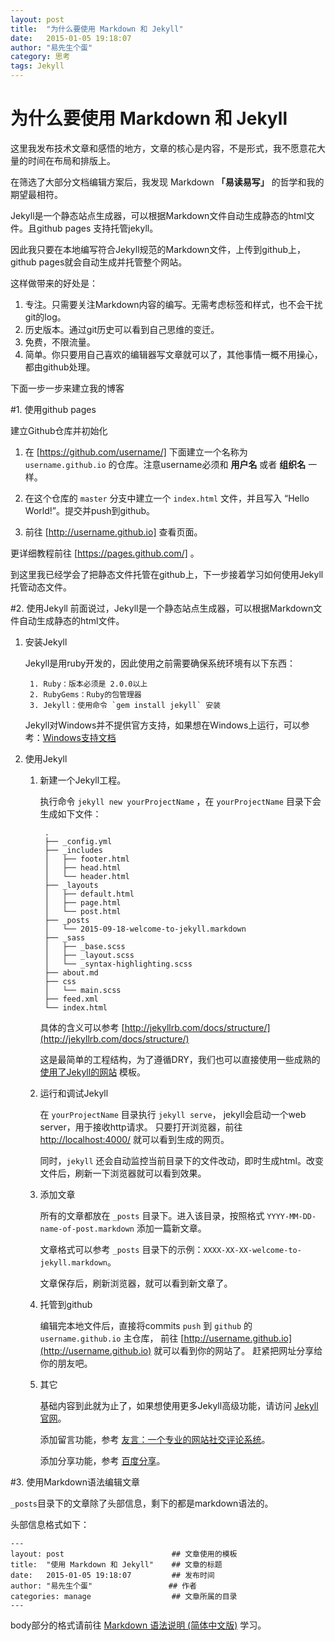 ```yaml
---
layout: post
title:  "为什么要使用 Markdown 和 Jekyll"
date:   2015-01-05 19:18:07
author: "易先生个蛋"
category: 思考
tags: Jekyll
---
```


# 为什么要使用 Markdown 和 Jekyll
这里我发布技术文章和感悟的地方，文章的核心是内容，不是形式，我不愿意花大量的时间在布局和排版上。

在筛选了大部分文档编辑方案后，我发现 Markdown **「易读易写」** 的哲学和我的期望最相符。

Jekyll是一个静态站点生成器，可以根据Markdown文件自动生成静态的html文件。且github pages 支持托管jekyll。

因此我只要在本地编写符合Jekyll规范的Markdown文件，上传到github上，github pages就会自动生成并托管整个网站。

这样做带来的好处是：

1. 专注。只需要关注Markdown内容的编写。无需考虑标签和样式，也不会干扰git的log。
2. 历史版本。通过git历史可以看到自己思维的变迁。
4. 免费，不限流量。
5. 简单。你只要用自己喜欢的编辑器写文章就可以了，其他事情一概不用操心，都由github处理。

下面一步一步来建立我的博客

#1. 使用github pages

建立Github仓库并初始化

1. 在 [https://github.com/username/] 下面建立一个名称为 `username.github.io` 的仓库。注意username必须和 **用户名** 或者 **组织名** 一样。

2. 在这个仓库的 `master` 分支中建立一个 `index.html` 文件，并且写入 “Hello World!”。提交并push到github。

3. 前往 [http://username.github.io] 查看页面。

更详细教程前往 [https://pages.github.com/] 。

到这里我已经学会了把静态文件托管在github上，下一步接着学习如何使用Jekyll托管动态文件。

#2. 使用Jekyll
前面说过，Jekyll是一个静态站点生成器，可以根据Markdown文件自动生成静态的html文件。

1. 安装Jekyll

    Jekyll是用ruby开发的，因此使用之前需要确保系统环境有以下东西：

        1. Ruby：版本必须是 2.0.0以上
        2. RubyGems：Ruby的包管理器
        3. Jekyll：使用命令 `gem install jekyll` 安装

    Jekyll对Windows并不提供官方支持，如果想在Windows上运行，可以参考：[Windows支持文档]

2. 使用Jekyll

    1. 新建一个Jekyll工程。

        执行命令 `jekyll new yourProjectName` ，在 `yourProjectName` 目录下会生成如下文件：

            .
            ├── _config.yml
            ├── _includes
            │   ├── footer.html
            │   ├── head.html
            │   └── header.html
            ├── _layouts
            │   ├── default.html
            │   ├── page.html
            │   └── post.html
            ├── _posts
            │   └── 2015-09-18-welcome-to-jekyll.markdown
            ├── _sass
            │   ├── _base.scss
            │   ├── _layout.scss
            │   └── _syntax-highlighting.scss
            ├── about.md
            ├── css
            │   └── main.scss
            ├── feed.xml
            └── index.html

        具体的含义可以参考 [http://jekyllrb.com/docs/structure/](http://jekyllrb.com/docs/structure/)

        这是最简单的工程结构，为了遵循DRY，我们也可以直接使用一些成熟的 [使用了Jekyll的网站] 模板。

    2. 运行和调试Jekyll

        在 `yourProjectName` 目录执行 `jekyll serve`，
        jekyll会启动一个web server，用于接收http请求。
        只要打开浏览器，前往 [http://localhost:4000/](http://localhost:4000/) 就可以看到生成的网页。

        同时，`jekyll` 还会自动监控当前目录下的文件改动，即时生成html。改变文件后，刷新一下浏览器就可以看到效果。

    3. 添加文章

        所有的文章都放在 `_posts` 目录下。进入该目录，按照格式 `YYYY-MM-DD-name-of-post.markdown` 添加一篇新文章。

        文章格式可以参考 `_posts` 目录下的示例：`XXXX-XX-XX-welcome-to-jekyll.markdown`。

        文章保存后，刷新浏览器，就可以看到新文章了。

    4. 托管到github

        编辑完本地文件后，直接将commits `push` 到 `github` 的 `username.github.io` 主仓库，
        前往 [http://username.github.io](http://username.github.io) 就可以看到你的网站了。
        赶紧把网址分享给你的朋友吧。

    5. 其它

        基础内容到此就为止了，如果想使用更多Jekyll高级功能，请访问 [Jekyll官网]。

        添加留言功能，参考 [友言：一个专业的网站社交评论系统]。

        添加分享功能，参考 [百度分享]。


#3. 使用Markdown语法编辑文章

`_posts`目录下的文章除了头部信息，剩下的都是markdown语法的。

头部信息格式如下：

    ---
    layout: post                        ## 文章使用的模板
    title:  "使用 Markdown 和 Jekyll"    ## 文章的标题
    date:   2015-01-05 19:18:07         ## 发布时间
    author: "易先生个蛋"                 ## 作者
    categories: manage                  ## 文章所属的目录
    ---

body部分的格式请前往 [Markdown 语法说明 (简体中文版)] 学习。


[https://github.com/username/]: https://github.com/username/
[https://pages.github.com/]:    https://pages.github.com/
[http://username.github.io]:    http://username.github.io
[Windows支持文档]:               http://jekyllrb.com/docs/windows/#installation
[使用了Jekyll的网站]:             http://jekyllrb.com/docs/sites/
[Jekyll官网]:                    http://jekyllrb.com/
[友言：一个专业的网站社交评论系统]:  http://www.uyan.cc/
[百度分享]:                      http://share.baidu.com/
[Markdown 语法说明 (简体中文版)]:  http://wowubuntu.com/markdown/